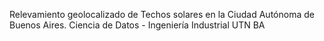 Relevamiento geolocalizado de Techos solares en la Ciudad Autónoma de Buenos Aires.
Ciencia de Datos - Ingeniería Industrial UTN BA
